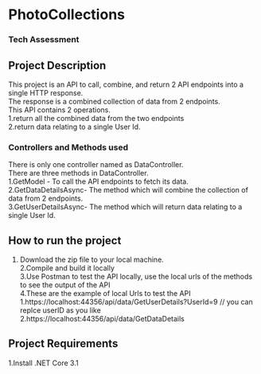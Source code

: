 # PhotoCollections
### Tech Assessment
## Project Description
This project is an API to call, combine, and return 2 API endpoints into a single HTTP response.<br>
The response is a combined collection of data from 2 endpoints. <br>
This API contains 2 operations.<br>
 1.return all the combined data from the two endpoints<br>
 2.return data relating to a single User Id. <br>
 ### Controllers and Methods used
 There is only one controller named as DataController.<br>
 There are three methods in DataController.<br>
  1.GetModel - To call the API endpoints to fetch its data.<br>
  2.GetDataDetailsAsync- The method which will combine the collection of data from 2 endpoints.<br>
  3.GetUserDetailsAsync- The method which will return data relating to a single User Id.<br>
  ## How to run the project
 1. Download the zip file to your local machine.<br>
 2.Compile and build it locally<br>
 3.Use Postman to test the API locally, use the local urls of the methods to see the output of the API<br>
 4.These are the example of local Urls to test the API<br>
   1.https://localhost:44356/api/data/GetUserDetails?UserId=9 // you can replce userID as you like <br> 
   2.https://localhost:44356/api/data/GetDataDetails <br>
## Project Requirements
1.Install .NET Core 3.1 
